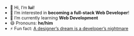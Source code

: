 - 👋 Hi, I’m __lui__!
- 👀 I’m interested in __becoming a full-stack Web Developer__!
- 🌱 I’m currently learning __Web Development__
- 😄 Pronouns: __he/him__
- ⚡ Fun fact: [A designer’s dream is a developer’s nightmare](https://packaged-media.redd.it/v3bhm3zv2sf91/pb/m2-res_720p.mp4?m=DASHPlaylist.mpd&v=1&s=beacfa28ca6fa23d21aec3eb130e139ba9f4b776)

<!---
luiover/luiover is a ✨ special ✨ repository because its `README.md` (this file) appears on your GitHub profile.
You can click the Preview link to take a look at your changes.
--->
